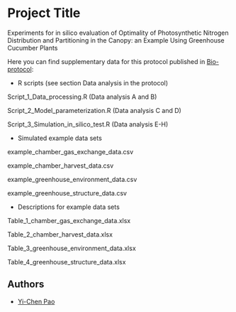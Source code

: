 # Project Title

Experiments for in silico evaluation of Optimality of Photosynthetic Nitrogen Distribution and Partitioning in the Canopy: an Example Using Greenhouse Cucumber Plants



Here you can find supplementary data for this protocol published in [Bio-protocol](https://bio-protocol.org/Default.aspx):


* R scripts (see section Data analysis in the protocol)

Script_1_Data_processing.R (Data analysis A and B) 

Script_2_Model_parameterization.R (Data analysis C and D)

Script_3_Simulation_in_silico_test.R (Data analysis E-H)



* Simulated example data sets

example_chamber_gas_exchange_data.csv

example_chamber_harvest_data.csv

example_greenhouse_environment_data.csv

example_greenhouse_structure_data.csv



* Descriptions for example data sets

Table_1_chamber_gas_exchange_data.xlsx

Table_2_chamber_harvest_data.xlsx

Table_3_greenhouse_environment_data.xlsx

Table_4_greenhouse_structure_data.xlsx



## Authors

* [Yi-Chen Pao](https://github.com/yichenpao)
